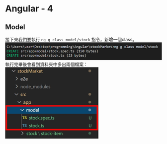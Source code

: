 # Angular - 4
## Model
接下來我們要執行 `ng g class model/stock` 指令，新增一個class。
<img src="/img/ng_g_class.png">
執行完畢後會看到資料夾中多出兩個檔案：
<img src="/img/ng_g_class_after.png" width="300px">